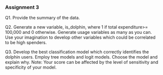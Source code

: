 ### Assignment 3
Q1. Provide the summary of the data.  

Q2. Generate a new variable, is_dolphin, where 1 if total expenditure>= 100,000 and 0 otherwise. Generate usage variables as many as you can. Use your imagination to develop other variables which could be correlated to be high spenders. 

Q3. Develop the best classification model which correctly identifies the dolphin users. Employ tree models and logit models. Choose the model and explain why.  Note: Your score can be affected by the level of sensitivity and specificity of your model. 
